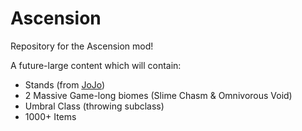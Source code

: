# Ascension
Repository for the Ascension mod!

A future-large content which will contain:
* Stands (from [JoJo](https://jojo.fandom.com/wiki/))
* 2 Massive Game-long biomes (Slime Chasm & Omnivorous Void)
* Umbral Class (throwing subclass)
* 1000+ Items